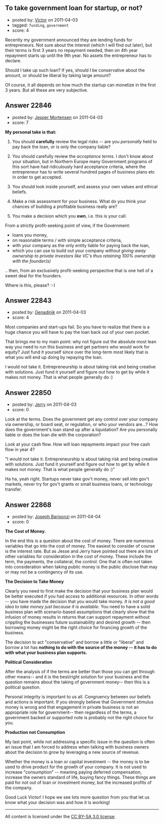 ## To take government loan for startup, or not?

- posted by: [Victor](https://stackexchange.com/users/-1/8429-victor) on 2011-04-03
- tagged: `funding`, `government`
- score: 4

Recently my government announced they are lending funds for entrepreneurs. Not sure about the interest (which I will find out later), but their terms is first 3 years no repayment needed, then on 4th year repayment starts up until the 9th year. No assets the entrepreneur has to declare.

Should I take up such loan? If yes, should I be conservative about the amount, or should be liberal by taking large amount?

Of course, it all depends on how much the startup can monetize in the first 3 years. But all these are very subjective.


## Answer 22846

- posted by: [Jesper Mortensen](https://stackexchange.com/users/-1/1261-jesper-mortensen) on 2011-04-03
- score: 7

**My personal take is that:**

 1. You should **carefully** review the legal risks -- are you *personally* held to pay back the loan, or is only the company liable?

 2. You should carefully review the *acceptance terms*. I don't know about your situation, but in Northern Europe many Government programs of this sort have had ridiculously hard acceptance criteria, where the entrepreneur has to write several hundred pages of business plans etc in order to get accepted.

 3. You should look inside yourself, and assess your own values and ethical beliefs.

 4. Make a risk assessment for your business. What do you think your chances of building a profitable business really are?

 5. You make a decision which you **own**, i.e. this is your call.

From a strictly profit-seeking point of view, if the Government:

 - loans you money,
 - on reasonable terms / with simple acceptance criteria,
 - with your company as the only entity liable for paying back the loan,
 - which you can use to build out your company *without giving away ownership to private investors like VC's thus retaining 100% ownership with the founder(s)*

.. then, from an exclusively profit-seeking perspective that is one hell of a sweet deal for the founders.

Where is this, please? :-)


## Answer 22843

- posted by: [Genadinik](https://stackexchange.com/users/-1/8929-genadinik) on 2011-04-03
- score: 4

Most companies and start-ups fail.  So you have to realize that there is a huge chance you will have to pay the loan back out of your own pocket.

That brings me to my main point: why not figure out the absolute most lean way you need to run this business and get partners who would work for equity? Just fund it yourself since over the long-term most likely that is what you will end up doing by repaying the loan.

I would not take it. Entrepreneurship is about taking risk and being creative with solutions. Just fund it yourself and figure out how to get by while it makes not money.  That is what people generally do :)


## Answer 22850

- posted by: [Jerry](https://stackexchange.com/users/-1/8581-jerry) on 2011-04-03
- score: 0

Look at the terms.  Does the government get any control over your company via ownership, or board seat, or regulation, or who your vendors are...?    How does the government's loan stand up after a liquidation?  Are you personally liable or does the loan die with the corporation?

Look at your cash flow.  How will loan repayments impact your free cash flow in year 4?

"I would not take it. Entrepreneurship is about taking risk and being creative with solutions. Just fund it yourself and figure out how to get by while it makes not money. That is what people generally do :)"

Ha ha, yeah right.  Startups never take gov't money, never sell into gov't markets, never try for gov't grants or small business loans, or technology transfer.


## Answer 22868

- posted by: [Joseph Barisonzi](https://stackexchange.com/users/-1/8791-joseph-barisonzi) on 2011-04-04
- score: 0

**The Cost of Money.**

In the end this is a question about the cost of money. There are numerous variables that go into the cost of money. The easiest to consider of course is the interest rate. But as Jesse and Jerry have pointed out there are lots of other variables for consideration in the cost of money. These include the term, the payments, the collateral, the control. One that is often not taken into consideration when taking public money is the public disclose that may or may not be a contingency of its use. 

**The Decision to Take Money**

Clearly you need to first make the decision that your business plan would be better executed if you had access to additional resources. In other words -- you have made the decision that you would take money. *It is not a good idea to take money just because it is available.* You need to have a solid business plan with scenario-based assumptions that clearly show that the infusion of money results in returns that can support repayment without crippling the businesses future sustainability and desired growth -- then borrowing money might be the right choice for financing growth of the business. 


The decision to act "conservative" and borrow a little or "liberal" and borrow a lot has **nothing to do with the source of the money -- it has to do with what your business plan supports.** 


**Political Consideration**

After the analysis of if the terms are better than those you can get through other means-- and it is the best/right solution for your business and the question remains about the taking of government money-- then this is a political question. 

Personal integrity is important to us all. Congruency between our beliefs and actions is important. If you strongly believe that Government stimulus money is wrong and that engagement in private business is not an appropriate role for government-- then regardless of the terms, a government backed or supported note is probably not the right choice for you. 

**Production not Consumption**

My last point, while not addressing a specific issue in the quesiton is often an issue that I am forced to address when talking with business owners about the decision to grow by leveraging a new source of revenue. 

Whether the money is a loan or capital investment -- the money is to be used to drive product for the growth of your company. It is not used to increase "consumption" -- meaning paying deferred compensation, increase the owners standard of life, buying fancy things. These things are paid for not out of loan or investment money, but the increased profits of the company. 



Good Luck Victor! I hope we see lots more question from you that let us know what your decision was and how it is working!  




---

All content is licensed under the [CC BY-SA 3.0 license](https://creativecommons.org/licenses/by-sa/3.0/).
